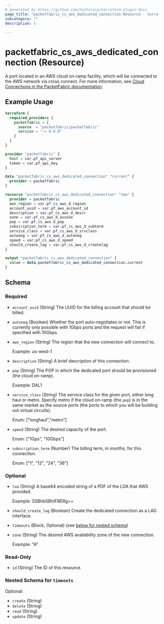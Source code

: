 ```yaml
---
# generated by https://github.com/hashicorp/terraform-plugin-docs
page_title: "packetfabric_cs_aws_dedicated_connection Resource - terraform-provider-packetfabric"
subcategory: ""
description: |-
  
---
```


# packetfabric_cs_aws_dedicated_connection (Resource)

A port located in an AWS cloud on-ramp facility, which will be connected to the AWS network via cross connect. For more information, see [Cloud Connections in the PacketFabric documentation](https://docs.packetfabric.com/cloud/).

## Example Usage

```terraform
terraform {
  required_providers {
    packetfabric = {
      source  = "packetfabric/packetfabric"
      version = "~> 0.0.0"
    }
  }
}

provider "packetfabric" {
  host = var.pf_api_server
  token = var.pf_api_key
}

data "packetfabric_cs_aws_dedicated_connection" "current" {
  provider = packetfabric
}

resource "packetfabric_cs_aws_dedicated_connection" "new" {
  provider = packetfabric
  aws_region = var.pf_cs_aws_d_region
  account_uuid = var.pf_aws_account_id
  description = var.pf_cs_aws_d_descr
  zone = var.pf_cs_aws_d_avzone
  pop = var.pf_cs_aws_d_pop
  subscription_term = var.pf_cs_aws_d_subterm
  service_class = var.pf_cs_aws_d_srvclass
  autoneg = var.pf_cs_aws_d_autoneg
  speed = var.pf_cs_aws_d_speed
  should_create_lag = var.pf_cs_aws_d_createlag
}

output "packetfabric_cs_aws_dedicated_connection" {
  value = data.packetfabric_cs_aws_dedicated_connection.current
}
```

<!-- schema generated by tfplugindocs -->
## Schema

### Required

- `account_uuid` (String) The UUID for the billing account that should be billed. 
- `autoneg` (Boolean) Whether the port auto-negotiates or not. This is currently only possible with 1Gbps ports and the request will fail if specified with 10Gbps.
- `aws_region` (String) The region that the new connection will connect to.

	Example: us-west-1
- `description` (String) A brief description of this connection.
- `pop` (String) The POP in which the dedicated port should be provisioned (the cloud on-ramp).

	Example: DAL1
- `service_class` (String) The service class for the given port, either long haul or metro. Specify metro if the cloud on-ramp (the `pop`) is in the same market as the source ports (the ports to which you will be building out virtual circuits). 

	Enum: ["longhaul","metro"]
- `speed` (String) The desired capacity of the port.

	Enum: ["1Gps", "10Gbps"]
- `subscription_term` (Number) The billing term, in months, for this connection.
	
	Enum: ["1", "12", "24", "36"]

### Optional

- `loa` (String) A base64 encoded string of a PDF of the LOA that AWS provided.
	
	Example: SSBhbSBhIFBERg==
- `should_create_lag` (Boolean) Create the dedicated connection as a LAG interface.
- `timeouts` (Block, Optional) (see [below for nested schema](#nestedblock--timeouts))
- `zone` (String) The desired AWS availability zone of the new connection.
	
	Example: "A"

### Read-Only

- `id` (String) The ID of this resource.

<a id="nestedblock--timeouts"></a>
### Nested Schema for `timeouts`

Optional:

- `create` (String)
- `delete` (String)
- `read` (String)
- `update` (String)


